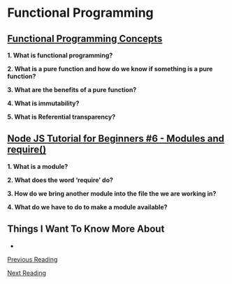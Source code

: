 # Functional Programming

## [Functional Programming Concepts](https://medium.com/the-renaissance-developer/concepts-of-functional-programming-in-javascript-6bc84220d2aa)

**1. What is functional programming?**


**2. What is a pure function and how do we know if something is a pure function?**


**3. What are the benefits of a pure function?**


**4. What is immutability?**


**5. What is Referential transparency?**


## [Node JS Tutorial for Beginners #6 - Modules and require()](https://www.youtube.com/watch?v%3DxHLd36QoS4k)

**1. What is a module?**


**2. What does the word ‘require’ do?**


**3. How do we bring another module into the file the we are working in?**


**4. What do we have to do to make a module available?**


## Things I Want To Know More About

- 

[Previous Reading](./class-08.md)

[Next Reading](./class-10.md)
